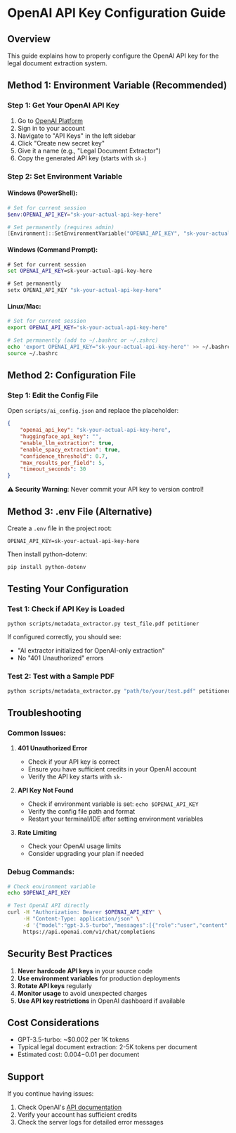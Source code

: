 # OpenAI API Key Configuration Guide

## Overview
This guide explains how to properly configure the OpenAI API key for the legal document extraction system.

## Method 1: Environment Variable (Recommended)

### Step 1: Get Your OpenAI API Key
1. Go to [OpenAI Platform](https://platform.openai.com/)
2. Sign in to your account
3. Navigate to "API Keys" in the left sidebar
4. Click "Create new secret key"
5. Give it a name (e.g., "Legal Document Extractor")
6. Copy the generated API key (starts with `sk-`)

### Step 2: Set Environment Variable

#### Windows (PowerShell):
```powershell
# Set for current session
$env:OPENAI_API_KEY="sk-your-actual-api-key-here"

# Set permanently (requires admin)
[Environment]::SetEnvironmentVariable("OPENAI_API_KEY", "sk-your-actual-api-key-here", "User")
```

#### Windows (Command Prompt):
```cmd
# Set for current session
set OPENAI_API_KEY=sk-your-actual-api-key-here

# Set permanently
setx OPENAI_API_KEY "sk-your-actual-api-key-here"
```

#### Linux/Mac:
```bash
# Set for current session
export OPENAI_API_KEY="sk-your-actual-api-key-here"

# Set permanently (add to ~/.bashrc or ~/.zshrc)
echo 'export OPENAI_API_KEY="sk-your-actual-api-key-here"' >> ~/.bashrc
source ~/.bashrc
```

## Method 2: Configuration File

### Step 1: Edit the Config File
Open `scripts/ai_config.json` and replace the placeholder:

```json
{
    "openai_api_key": "sk-your-actual-api-key-here",
    "huggingface_api_key": "",
    "enable_llm_extraction": true,
    "enable_spacy_extraction": true,
    "confidence_threshold": 0.7,
    "max_results_per_field": 5,
    "timeout_seconds": 30
}
```

**⚠️ Security Warning**: Never commit your API key to version control!

## Method 3: .env File (Alternative)

Create a `.env` file in the project root:

```env
OPENAI_API_KEY=sk-your-actual-api-key-here
```

Then install python-dotenv:
```bash
pip install python-dotenv
```

## Testing Your Configuration

### Test 1: Check if API Key is Loaded
```bash
python scripts/metadata_extractor.py test_file.pdf petitioner
```

If configured correctly, you should see:
- "AI extractor initialized for OpenAI-only extraction"
- No "401 Unauthorized" errors

### Test 2: Test with a Sample PDF
```bash
python scripts/metadata_extractor.py "path/to/your/test.pdf" petitioner
```

## Troubleshooting

### Common Issues:

1. **401 Unauthorized Error**
   - Check if your API key is correct
   - Ensure you have sufficient credits in your OpenAI account
   - Verify the API key starts with `sk-`

2. **API Key Not Found**
   - Check if environment variable is set: `echo $OPENAI_API_KEY`
   - Verify the config file path and format
   - Restart your terminal/IDE after setting environment variables

3. **Rate Limiting**
   - Check your OpenAI usage limits
   - Consider upgrading your plan if needed

### Debug Commands:

```bash
# Check environment variable
echo $OPENAI_API_KEY

# Test OpenAI API directly
curl -H "Authorization: Bearer $OPENAI_API_KEY" \
     -H "Content-Type: application/json" \
     -d '{"model":"gpt-3.5-turbo","messages":[{"role":"user","content":"Hello"}]}' \
     https://api.openai.com/v1/chat/completions
```

## Security Best Practices

1. **Never hardcode API keys** in your source code
2. **Use environment variables** for production deployments
3. **Rotate API keys** regularly
4. **Monitor usage** to avoid unexpected charges
5. **Use API key restrictions** in OpenAI dashboard if available

## Cost Considerations

- GPT-3.5-turbo: ~$0.002 per 1K tokens
- Typical legal document extraction: 2-5K tokens per document
- Estimated cost: $0.004-$0.01 per document

## Support

If you continue having issues:
1. Check OpenAI's [API documentation](https://platform.openai.com/docs/api-reference)
2. Verify your account has sufficient credits
3. Check the server logs for detailed error messages 